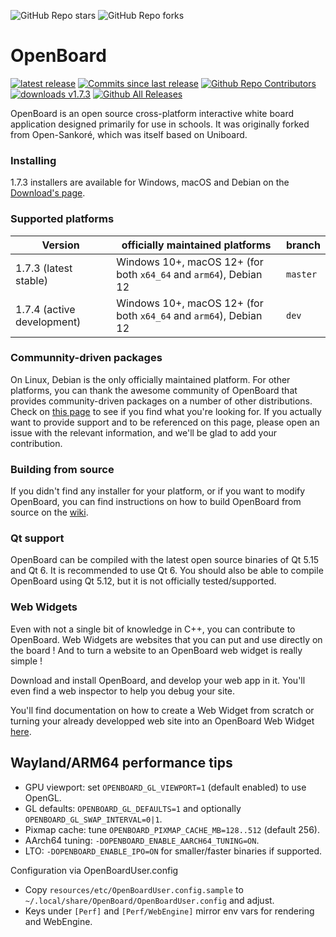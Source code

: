 ![GitHub Repo stars](https://img.shields.io/github/stars/OpenBoard-org/openboard)
![GitHub Repo forks](https://img.shields.io/github/forks/OpenBoard-org/openboard)
# OpenBoard
[![latest release](https://img.shields.io/github/v/release/OpenBoard-org/openboard.svg)]()
[![Commits since last release](https://img.shields.io/github/commits-since/OpenBoard-org/openboard/v1.7.3/dev)]()
[![Github Repo Contributors](https://img.shields.io/github/contributors/OpenBoard-org/openboard.svg)]()
[![downloads v1.7.3](https://img.shields.io/github/downloads/OpenBoard-org/openboard/v1.7.3/total)]()
[![Github All Releases](https://img.shields.io/github/downloads/OpenBoard-org/OpenBoard/total.svg)]()

OpenBoard is an open source cross-platform interactive white board application designed primarily for use in schools. It was originally forked from Open-Sankoré, which was itself based on Uniboard.

### Installing
1.7.3 installers are available for Windows, macOS and Debian on the [Download's page](https://github.com/OpenBoard-org/OpenBoard/wiki/Downloads).

### Supported platforms 

| Version   | officially maintained platforms | branch |
|------------|--------------------------------------------------------|----|
| 1.7.3 (latest stable)     | Windows 10+, macOS 12+ (for both `x64_64` and `arm64`), Debian 12  | `master` |
| 1.7.4 (active development)     | Windows 10+, macOS 12+ (for both `x64_64` and `arm64`), Debian 12 | `dev` |

### Communnity-driven packages
On Linux, Debian is the only officially maintained platform. For other platforms, you can thank the awesome community of OpenBoard that provides community-driven packages on a number of other distributions. Check on [this page](https://github.com/OpenBoard-org/OpenBoard/wiki/Downloads) to see if you find what you're looking for. If you actually want to provide support and to be referenced on this page, please open an issue with the relevant information, and we'll be glad to add your contribution.

### Building from source
If you didn't find any installer for your platform, or if you want to modify OpenBoard, you can find instructions on how to build OpenBoard from source on the [wiki](https://github.com/OpenBoard-org/OpenBoard/wiki/Build-OpenBoard-from-source).

### Qt support
OpenBoard can be compiled with the latest open source binaries of Qt 5.15 and Qt 6. It is recommended to use Qt 6. You should also be able to compile OpenBoard using Qt 5.12, but it is not officially tested/supported.

### Web Widgets

Even with not a single bit of knowledge in C++, you can contribute to OpenBoard. Web Widgets are websites that you can put and use directly on the board ! And to turn a website to an OpenBoard web widget is really simple !

Download and install OpenBoard, and develop your web app in it. You'll even find a web inspector to help you debug your site.

You'll find documentation on how to create a Web Widget from scratch or turning your already developped web site into an OpenBoard Web Widget [here](https://github.com/OpenBoard-org/OpenBoard/wiki/Creating-Web-Widgets).

## Wayland/ARM64 performance tips
- GPU viewport: set `OPENBOARD_GL_VIEWPORT=1` (default enabled) to use OpenGL.
- GL defaults: `OPENBOARD_GL_DEFAULTS=1` and optionally `OPENBOARD_GL_SWAP_INTERVAL=0|1`.
- Pixmap cache: tune `OPENBOARD_PIXMAP_CACHE_MB=128..512` (default 256).
- AArch64 tuning: `-DOPENBOARD_ENABLE_AARCH64_TUNING=ON`.
- LTO: `-DOPENBOARD_ENABLE_IPO=ON` for smaller/faster binaries if supported.

Configuration via OpenBoardUser.config
- Copy `resources/etc/OpenBoardUser.config.sample` to `~/.local/share/OpenBoard/OpenBoardUser.config` and adjust.
- Keys under `[Perf]` and `[Perf/WebEngine]` mirror env vars for rendering and WebEngine.
